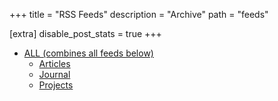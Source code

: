 +++
title = "RSS Feeds"
description = "Archive"
path = "feeds"

[extra]
disable_post_stats = true
+++

- [ALL (combines all feeds below)](/rss.xml)
  - [Articles](/articles/rss.xml)
  - [Journal](/journal/rss.xml)
  - [Projects](/projects/rss.xml)
